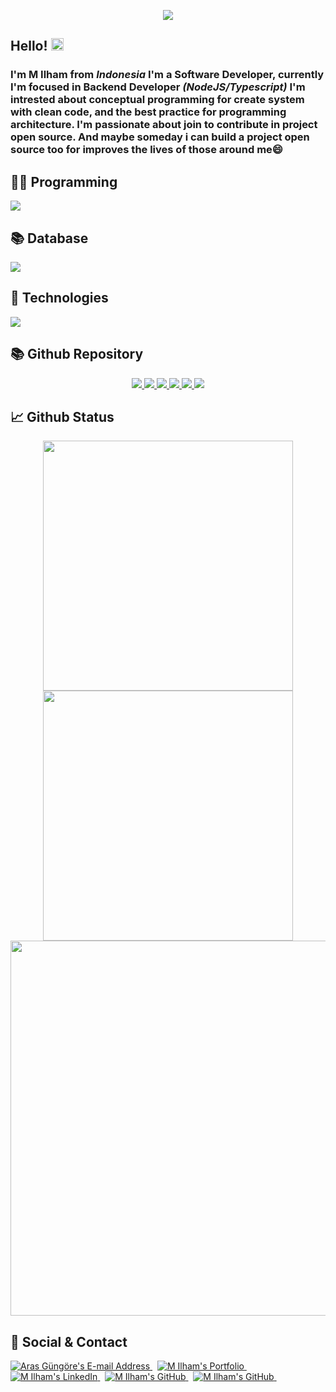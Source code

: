 <p align="center">
<img src="https://readme-typing-svg.herokuapp.com/?font=Pacifico&size=40&color=70a5fd&width=670&height=100&duration=9000&center=true&lines=Welcome%20to%20My%20Github%20Profile!%20%F0%9F%91%8B">

<h2>Hello! <img src="https://user-images.githubusercontent.com/43292234/179925738-4df11b89-1924-4d3d-82b5-3a197ac4f031.gif" width="20" /></h2>
<h3>I'm M Ilham from <i>Indonesia</i> I'm a Software Developer, currently I'm focused in Backend Developer <i>(NodeJS/Typescript)</i> I'm intrested about conceptual programming for create system with clean code, and the best practice for programming architecture. I'm passionate about join to contribute in project open source. And maybe someday i can build a project open source too for improves the lives of those around me😄</h3>

<h2>👨‍💻 Programming</h2>
<img src='https://skillicons.dev/icons?i=js,ts,nodejs,express,nestjs,php,cs,dotnet'>

<h2>📚 Database</h2>
<img src='https://skillicons.dev/icons?i=mongodb,mysql,sqlite'>

<h2>🔧 Technologies</h2>
<img src='https://skillicons.dev/icons?i=git,github,linux,docker,azure'>

<h2>📚 Github Repository</h2>
<p align="center">
  <a href="https://github.com/dhianica/typescript-first-app">
    <img src="https://github-readme-stats-git-masterrstaa-rickstaa.vercel.app/api/pin/?username=dhianica&repo=typescript-first-app&theme=vision-friendly-dark&hide_border=true&border_radius=0">
  </a>
  <a href="https://github.com/dhianica/microservice-k8s-first-app">
    <img src="https://github-readme-stats-git-masterrstaa-rickstaa.vercel.app/api/pin/?username=dhianica&repo=microservice-k8s-first-app&theme=vision-friendly-dark&hide_border=true&border_radius=0">
  </a>
  <a href="https://github.com/dhianica/nodejs-rabbitmq">
    <img src="https://github-readme-stats-git-masterrstaa-rickstaa.vercel.app/api/pin/?username=dhianica&repo=nodejs-rabbitmq&theme=vision-friendly-dark&hide_border=true&border_radius=0">
  </a>
  <a href="https://github.com/dhianica/nodejs-socket">
    <img src="https://github-readme-stats-git-masterrstaa-rickstaa.vercel.app/api/pin/?username=dhianica&repo=nodejs-socket&theme=vision-friendly-dark&hide_border=true&border_radius=0">
  </a>
  <a href="https://github.com/dhianica/express-gateway-first-app">
    <img src="https://github-readme-stats-git-masterrstaa-rickstaa.vercel.app/api/pin/?username=dhianica&repo=express-gateway-first-app&theme=vision-friendly-dark&hide_border=true&border_radius=0">
  </a>
  <a href="https://github.com/dhianica/cluster-nodejs">
    <img src="https://github-readme-stats-git-masterrstaa-rickstaa.vercel.app/api/pin/?username=dhianica&repo=cluster-nodejs&theme=vision-friendly-dark&hide_border=true&border_radius=0">
  </a>
 

<h2>📈 Github Status</h2>
<p align="center">
<img src="https://github-readme-stats-git-masterrstaa-rickstaa.vercel.app/api?username=dhianica&show_icons=true&theme=vision-friendly-dark&include_all_commits=true&count_private=true&hide_border=true&border_radius=0" width="400" heigh="220">
<img src="https://github-readme-streak-stats.herokuapp.com?user=dhianica&theme=neon-dark&hide_border=true&border_radius=0&date_format=M%20j%5B%2C%20Y%5D&sideLabels=FFFFFF&currStreakLabel=FFB000&dates=785EF0&sideNums=FFB000&currStreakNum=FFB000&ring=DD1D1D&stroke=00000000&background=0000000" width="400" heigh="220">
<img src="https://github-readme-stats-git-masterrstaa-rickstaa.vercel.app/api/top-langs/?username=dhianica&layout=compact&theme=vision-friendly-dark&card_width=700&hide=html,css,blade,php&hide_border=true&border_radius=0" width="600" heigh="220">



<h2>📇 Social & Contact</h2>
<div align="left">
  <a href="mailto:muchammad.ilham@outlook.com" target="_blank" rel="noreferrer"> <img alt="Aras Güngöre's E-mail Address" src="https://img.shields.io/badge/E&#8209;mail-D14836?style=for-the-badge&logo=gmail&logoColor=white" /> </a>
  &nbsp;
  <a href="https://github.com/dhianica" target="_blank" rel="noreferrer"> <img alt="M Ilham's Portfolio" src="https://img.shields.io/badge/Portfolio-08203A?style=for-the-badge&logo=About.me&logoColor=white" /> </a>
  &nbsp;
  <a href="https://linkedin.com/in/muchammad-ilham-33440b155" target="_blank" rel="noreferrer"> <img alt="M Ilham's LinkedIn" src="https://img.shields.io/badge/LinkedIn-0077B5?style=for-the-badge&logo=linkedin&logoColor=white" /> </a>
  &nbsp;
  <a href="https://github.com/arasgungore" target="_blank" rel="noreferrer"> <img alt="M Ilham's GitHub" src="https://img.shields.io/badge/GitHub-100000?style=for-the-badge&logo=github&logoColor=white" /> </a>
  &nbsp;
  <a href="https://twitter.com/mcilhm" target="_blank" rel="noreferrer"> <img alt="M Ilham's GitHub" src="https://img.shields.io/badge/Twitter-0077B5?style=for-the-badge&logo=twitter&logoColor=white" /> </a>
  &nbsp;
</div>
